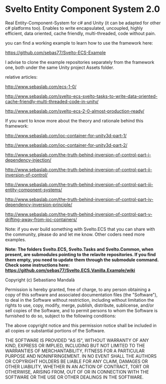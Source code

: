 Svelto Entity Component System 2.0
=====================================

Real Entity-Component-System for c# and Unity (it can be adapted for other c# platforms too). Enables to write encapsulated, uncoupled, highly efficient, data oriented, cache friendly, multi-threaded, code without pain.

you can find a working example to learn how to use the framework here:

https://github.com/sebas77/Svelto-ECS-Example

I advise to clone the example repositories separately from the framework one, both under the same Unity project Assets folder.

relative articles:

http://www.sebaslab.com/ecs-1-0/

http://www.sebaslab.com/svelto-ecs-svelto-tasks-to-write-data-oriented-cache-friendly-multi-threaded-code-in-unity/

http://www.sebaslab.com/svelto-ecs-2-0-almost-production-ready/

If you want to know more about the theory and rationale behind this framework:

http://www.sebaslab.com/ioc-container-for-unity3d-part-1/

http://www.sebaslab.com/ioc-container-for-unity3d-part-2/

http://www.sebaslab.com/the-truth-behind-inversion-of-control-part-i-dependency-injection/

http://www.sebaslab.com/the-truth-behind-inversion-of-control-part-ii-inversion-of-control/

http://www.sebaslab.com/the-truth-behind-inversion-of-control-part-iii-entity-component-systems/

http://www.sebaslab.com/the-truth-behind-inversion-of-control-part-iv-dependency-inversion-principle/

http://www.sebaslab.com/the-truth-behind-inversion-of-control-part-v-drifting-away-from-ioc-containers/

Note: if you ever build something with Svelto.ECS that you can share with the community, please do and let me know. Other coders need more examples.

**Note: The folders Svelto.ECS, Svelto.Tasks and Svelto.Common, when present, are submodules pointing to the relavite repositories. If you find them empty, you need to update them through the submodule command. Check some instructions here: https://github.com/sebas77/Svelto.ECS.Vanilla.Example/wiki**

Copyright (c) Sebastiano Mandalà

Permission is hereby granted, free of charge, to any person obtaining a copy of this software and associated documentation files (the "Software"), to deal in the Software without restriction, including without limitation the rights to use, copy, modify, merge, publish, distribute, sublicense, and/or sell copies of the Software, and to permit persons to whom the Software is furnished to do so, subject to the following conditions:

The above copyright notice and this permission notice shall be included in all copies or substantial portions of the Software.

THE SOFTWARE IS PROVIDED "AS IS", WITHOUT WARRANTY OF ANY KIND, EXPRESS OR IMPLIED, INCLUDING BUT NOT LIMITED TO THE WARRANTIES OF MERCHANTABILITY, FITNESS FOR A PARTICULAR PURPOSE AND NONINFRINGEMENT. IN NO EVENT SHALL THE AUTHORS OR COPYRIGHT HOLDERS BE LIABLE FOR ANY CLAIM, DAMAGES OR OTHER LIABILITY, WHETHER IN AN ACTION OF CONTRACT, TORT OR OTHERWISE, ARISING FROM, OUT OF OR IN CONNECTION WITH THE SOFTWARE OR THE USE OR OTHER DEALINGS IN THE SOFTWARE.

